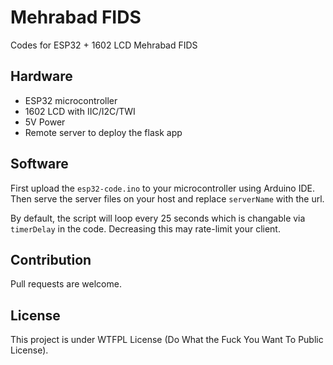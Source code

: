 # Mehrabad FIDS
Codes for ESP32 + 1602 LCD Mehrabad FIDS

## Hardware
- ESP32 microcontroller
- 1602 LCD with IIC/I2C/TWI
- 5V Power
- Remote server to deploy the flask app

## Software
First upload the `esp32-code.ino` to your microcontroller using Arduino IDE. Then serve the server files on your host and replace `serverName` with the url.

By default, the script will loop every 25 seconds which is changable via `timerDelay` in the code. Decreasing this may rate-limit your client.

## Contribution
Pull requests are welcome.

## License
This project is under WTFPL License (Do What the Fuck You Want To Public License).